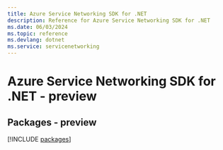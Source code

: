 ```yaml
---
title: Azure Service Networking SDK for .NET
description: Reference for Azure Service Networking SDK for .NET
ms.date: 06/03/2024
ms.topic: reference
ms.devlang: dotnet
ms.service: servicenetworking
---
```

# Azure Service Networking SDK for .NET - preview
## Packages - preview
[!INCLUDE [packages](service-networking-index.md)]